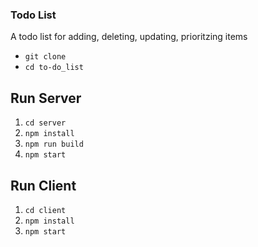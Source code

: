 

### Todo List 
A todo list for adding, deleting, updating, prioritzing items


* `git clone `
* `cd to-do_list`
## Run Server
1. `cd server`
2. `npm install`
3. `npm run build`
4. `npm start`

## Run Client
1. `cd client`
2. `npm install`
3. `npm start`